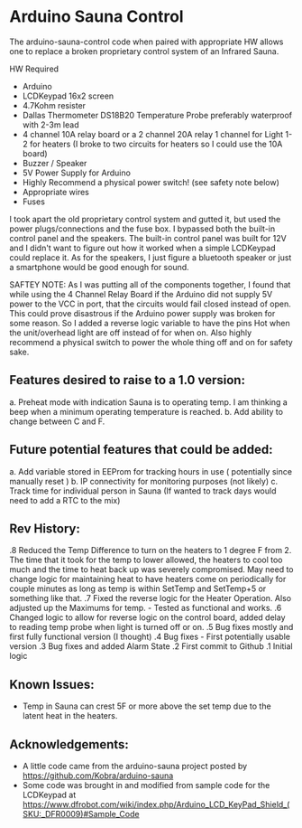 Arduino Sauna Control
==== 

The arduino-sauna-control code when paired with appropriate HW allows one to replace a broken proprietary
control system of an Infrared Sauna.

HW Required
 - Arduino
 - LCDKeypad 16x2 screen
 - 4.7Kohm resister
 -  Dallas Thermometer DS18B20 Temperature Probe preferably waterproof with 2-3m lead
 - 4 channel 10A relay board or a 2 channel 20A relay
       1 channel for Light
       1-2 for heaters (I broke to two circuits for heaters so I could use the 10A board)
 - Buzzer / Speaker
 - 5V Power Supply for Arduino
 - Highly Recommend a physical power switch! (see safety note below)
 - Appropriate wires
 - Fuses
 

 I took apart the old proprietary control system and gutted it, but used the power plugs/connections
 and the fuse box. I bypassed both the built-in control panel and the speakers. The built-in control
 panel was built for 12V and I didn't want to figure out how it worked when a simple LCDKeypad could
 replace it. As for the speakers, I just figure a bluetooth speaker or just a smartphone would be good 
 enough for sound.
 
 SAFTEY NOTE: As I was putting all of the components together, I found that while using the 4 Channel Relay Board
 if the Arduino did not supply 5V power to the VCC in port, that the circuits would fail closed instead of open. 
 This could prove disastrous if the Arduino power supply was broken for some reason. So I added a reverse
 logic variable to have the pins Hot when the unit/overhead light are off instead of for when on. Also highly
 recommend a physical switch to power the whole thing off and on for safety sake.
 
 
 
 Features desired to raise to a 1.0 version: 
----
  a. Preheat mode with indication Sauna is to operating temp. I am thinking a beep when a minimum operating temperature is reached. 
  b. Add ability to change between C and F.
 
 Future potential features that could be added: 
----
  a. Add variable stored in EEProm for tracking hours in use ( potentially since manually reset ) 
  b. IP connectivity for monitoring purposes (not likely) 
  c. Track time for individual person in Sauna (If wanted to track days would need to add a RTC to the mix) 
 

 Rev History: 
----
 .8 Reduced the Temp Difference to turn on the heaters to 1 degree F from 2. The time that it took for the temp to lower allowed, the heaters to cool too much and the time to heat back up was severely compromised. May need to change logic for maintaining heat to have heaters come on periodically for couple minutes as long as temp is within SetTemp and SetTemp+5 or something like that.
 .7 Fixed the reverse logic for the Heater Operation. Also adjusted up the Maximums for temp. - Tested as functional and works. 
 .6 Changed logic to allow for reverse logic on the control board, added delay to reading temp probe when light is turned off or on. 
 .5 Bug fixes mostly and first fully functional version (I thought) 
 .4 Bug fixes - First potentially usable version 
 .3 Bug fixes and added Alarm State 
 .2 First commit to Github 
 .1 Initial logic 
 
 Known Issues: 
----
- Temp in Sauna can crest 5F or more above the set temp due to the latent heat in the heaters.

Acknowledgements:
----
- A little code came from the arduino-sauna project posted by https://github.com/Kobra/arduino-sauna
- Some code was brought in and modified from sample code for the LCDKeypad at https://www.dfrobot.com/wiki/index.php/Arduino_LCD_KeyPad_Shield_(SKU:_DFR0009)#Sample_Code
